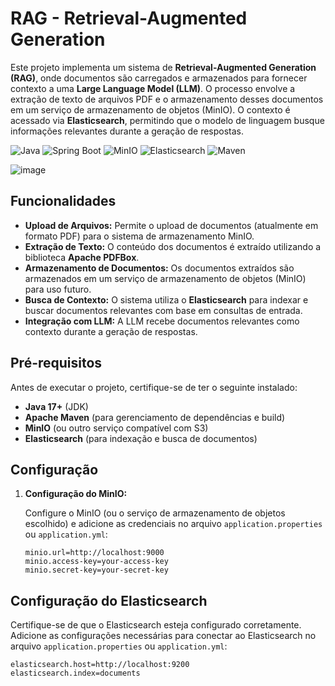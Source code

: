 # RAG - Retrieval-Augmented Generation

Este projeto implementa um sistema de **Retrieval-Augmented Generation (RAG)**, onde documentos são carregados e armazenados para fornecer contexto a uma **Large Language Model (LLM)**. O processo envolve a extração de texto de arquivos PDF e o armazenamento desses documentos em um serviço de armazenamento de objetos (MinIO). O contexto é acessado via **Elasticsearch**, permitindo que o modelo de linguagem busque informações relevantes durante a geração de respostas.

![Java](https://img.shields.io/badge/Java-007396?style=for-the-badge&logo=java&logoColor=white)
![Spring Boot](https://img.shields.io/badge/Spring_Boot-6DB33F?style=for-the-badge&logo=springboot&logoColor=white)
![MinIO](https://img.shields.io/badge/MinIO-3E8C5F?style=for-the-badge&logo=minio&logoColor=white)
![Elasticsearch](https://img.shields.io/badge/Elasticsearch-005571?style=for-the-badge&logo=elasticsearch&logoColor=white)
![Maven](https://img.shields.io/badge/Maven-C71A36?style=for-the-badge&logo=apachemaven&logoColor=white)

![image](https://github.com/user-attachments/assets/11d477dd-2a8d-4b0f-875a-77e265545b26)

## Funcionalidades

- **Upload de Arquivos:** Permite o upload de documentos (atualmente em formato PDF) para o sistema de armazenamento MinIO.
- **Extração de Texto:** O conteúdo dos documentos é extraído utilizando a biblioteca **Apache PDFBox**.
- **Armazenamento de Documentos:** Os documentos extraídos são armazenados em um serviço de armazenamento de objetos (MinIO) para uso futuro.
- **Busca de Contexto:** O sistema utiliza o **Elasticsearch** para indexar e buscar documentos relevantes com base em consultas de entrada.
- **Integração com LLM:** A LLM recebe documentos relevantes como contexto durante a geração de respostas.

## Pré-requisitos

Antes de executar o projeto, certifique-se de ter o seguinte instalado:

- **Java 17+** (JDK)
- **Apache Maven** (para gerenciamento de dependências e build)
- **MinIO** (ou outro serviço compatível com S3)
- **Elasticsearch** (para indexação e busca de documentos)

## Configuração

1. **Configuração do MinIO:**

   Configure o MinIO (ou o serviço de armazenamento de objetos escolhido) e adicione as credenciais no arquivo `application.properties` ou `application.yml`:

   ```properties
   minio.url=http://localhost:9000
   minio.access-key=your-access-key
   minio.secret-key=your-secret-key

## Configuração do Elasticsearch

Certifique-se de que o Elasticsearch esteja configurado corretamente. Adicione as configurações necessárias para conectar ao Elasticsearch no arquivo `application.properties` ou `application.yml`:

```properties
elasticsearch.host=http://localhost:9200
elasticsearch.index=documents
